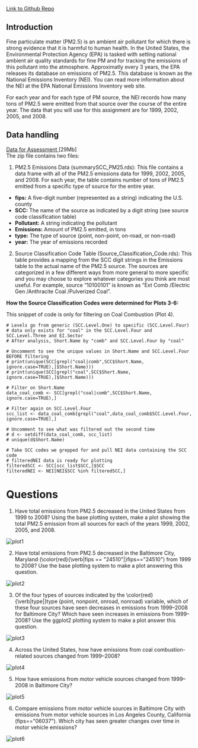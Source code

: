 <a href="https://github.com/lizthree/exploratory-analysis-course-project-2">Link to Github Repo</a>

## Introduction

Fine particulate matter (PM2.5) is an ambient air pollutant for which there is strong evidence that it is harmful to human health. In the United States, the Environmental Protection Agency (EPA) is tasked with setting national ambient air quality standards for fine PM and for tracking the emissions of this pollutant into the atmosphere. Approximatly every 3 years, the EPA releases its database on emissions of PM2.5. This database is known as the National Emissions Inventory (NEI). You can read more information about the NEI at the EPA National Emissions Inventory web site.

For each year and for each type of PM source, the NEI records how many tons of PM2.5 were emitted from that source over the course of the entire year. The data that you will use for this assignment are for 1999, 2002, 2005, and 2008.

## Data handling

<a href="https://d396qusza40orc.cloudfront.net/exdata%2Fdata%2FNEI_data.zip">Data for  Assessment </a>[29Mb]
<br>
The zip file contains two files:
1. PM2.5 Emissions Data (summarySCC_PM25.rds): This file contains a data frame with all of the PM2.5 emissions data for 1999, 2002, 2005, and 2008. For each year, the table contains number of tons of PM2.5 emitted from a specific type of source for the entire year. 

<ul>
  <li><b>fips:</b> A five-digit number (represented as a string) indicating the U.S. county
  <li><b>SCC:</b> The name of the source as indicated by a digit string (see source code classification table)
  <li><b>Pollutant:</b> A string indicating the pollutant
  <li><b>Emissions:</b> Amount of PM2.5 emitted, in tons
  <li><b>type:</b> The type of source (point, non-point, on-road, or non-road)
  <li><b>year:</b> The year of emissions recorded
</ul>

2. Source Classification Code Table (Source_Classification_Code.rds): This table provides a mapping from the SCC digit strings in the Emissions table to the actual name of the PM2.5 source. The sources are categorized in a few different ways from more general to more specific and you may choose to explore whatever categories you think are most useful. For example, source “10100101” is known as “Ext Comb /Electric Gen /Anthracite Coal /Pulverized Coal”.

<b>How the Source Classification Codes were determined for Plots 3-6:</b>
<p>This snippet of code is only for filtering on Coal Combustion (Plot 4).</p>

```
# Levels go from generic (SCC.Level.One) to specific (SCC.Level.Four)
# data only exists for "coal" in the SCC.Level.Four and SCC.Level.Three and EI.Sector
# After analysis, Short.Name by "comb" and SCC.Level.Four by "coal" 

# Uncomment to see the unique values in Short.Name and SCC.Level.Four BEFORE filtering
# print(unique(SCC[grepl("coal|comb",SCC$Short.Name, ignore.case=TRUE),]$Short.Name)))
# print(unique(SCC[grepl("coal",SCC$Short.Name, ignore.case=TRUE),]$Short.Name)))

# Filter on Short.Name
data_coal_comb <- SCC[grepl("coal|comb",SCC$Short.Name, ignore.case=TRUE),]

# Filter again on SCC.Level.Four
scc_list <- data_coal_comb[grepl("coal",data_coal_comb$SCC.Level.Four, ignore.case=TRUE),]

# Uncomment to see what was filtered out the second time
# d <- setdiff(data_coal_comb, scc_list)
# unique(d$Short.Name)

# Take SCC codes we grepped for and pull NEI data containing the SCC code
# filteredNEI data is ready for plotting
filteredSCC <- SCC[scc_list$SCC,]$SCC
filteredNEI <- NEI[NEI$SCC %in% filteredSCC,]
```

# Questions
1. Have total emissions from PM2.5 decreased in the United States from 1999 to 2008? Using the base plotting system, make a plot showing the total PM2.5 emission from all sources for each of the years 1999, 2002, 2005, and 2008.

![plot1](plot1.png) 

2. Have total emissions from PM2.5 decreased in the Baltimore City, Maryland (\color{red}{\verb|fips == "24510"|}fips=="24510") from 1999 to 2008? Use the base plotting system to make a plot answering this question.

![plot2](plot2.png) 

3. Of the four types of sources indicated by the \color{red}{\verb|type|}type (point, nonpoint, onroad, nonroad) variable, which of these four sources have seen decreases in emissions from 1999–2008 for Baltimore City? Which have seen increases in emissions from 1999–2008? Use the ggplot2 plotting system to make a plot answer this question.

![plot3](plot3.png) 

4. Across the United States, how have emissions from coal combustion-related sources changed from 1999–2008?

![plot4](plot4.png) 

5. How have emissions from motor vehicle sources changed from 1999–2008 in Baltimore City?

![plot5](plot5.png) 

6. Compare emissions from motor vehicle sources in Baltimore City with emissions from motor vehicle sources in Los Angeles County, California (fips=="06037"). Which city has seen greater changes over time in motor vehicle emissions?

![plot6](plot6.png) 
